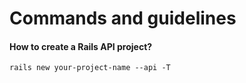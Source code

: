 # Commands and guidelines
####  How to create a Rails API project?
``rails new your-project-name --api -T``
